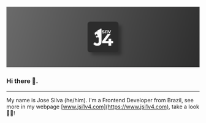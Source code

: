 ![](https://raw.githubusercontent.com/jsi1v4/jsi1v4/master/assets/art.png)

### Hi there 👋.

---

My name is Jose Silva (he/him). I'm a Frontend Developer from Brazil, see more in my webpage [www.jsi1v4.com](https://www.jsi1v4.com), take a look 🖖😎!
